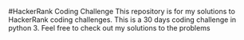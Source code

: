 #HackerRank Coding Challenge
This repository is for my solutions to HackerRank coding challenges. This is a 30 days coding challenge in python 3.
Feel  free to check out my solutions to the problems
